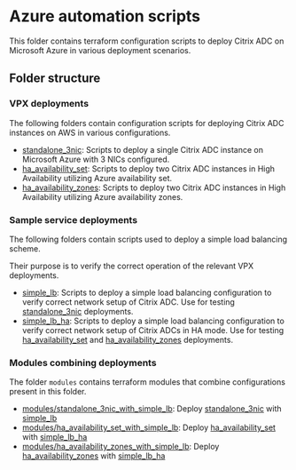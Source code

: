 # Azure automation scripts

This folder contains terraform configuration scripts to
deploy Citrix ADC on Microsoft Azure in various deployment scenarios.

## Folder structure

### VPX deployments

The following folders contain configuration scripts for deploying Citrix ADC instances on AWS in
various configurations.

* [standalone_3nic](./standalone_3nic): Scripts to deploy a single Citrix ADC instance on Microsoft Azure with 3 NICs configured.
* [ha_availability_set](./ha_availability_set): Scripts to deploy two Citrix ADC instances in High Availability utilizing Azure availability set.
* [ha_availability_zones](./ha_availability_zones): Scripts to deploy two Citrix ADC instances in High Availability utilizing Azure availability zones.

### Sample service deployments

The following folders contain scripts used to deploy a simple load balancing scheme.

Their purpose is to verify the correct operation of the relevant VPX deployments.

* [simple_lb](./simple_lb): Scripts to deploy a simple load balancing configuration to verify correct network setup of Citrix ADC.
Use for testing [standalone_3nic](./standalone_3nic) deployments.
* [simple_lb_ha](./simple_lb_ha): Scripts to deploy a simple load balancing configuration to verify correct network setup of Citrix ADCs in HA mode.
Use for testing [ha_availability_set](./ha_availability_set) and [ha_availability_zones](./ha_availability_zones) deployments.


### Modules combining deployments

The folder `modules` contains terraform modules that combine configurations
present in this folder.

* [modules/standalone_3nic_with_simple_lb](./modules/standalone_3nic_with_simple_lb): Deploy [standalone_3nic](./standalone_3nic) with [simple_lb](./simple_lb)
* [modules/ha_availability_set_with_simple_lb](modules/ha_availability_set_with_simple_lb): Deploy [ha_availability_set](./ha_availability_set) with [simple_lb_ha](./simple_lb_ha)
* [modules/ha_availability_zones_with_simple_lb](modules/ha_availability_zones_with_simple_lb): Deploy [ha_availability_zones](./ha_availability_zones) with [simple_lb_ha](./simple_lb_ha)
